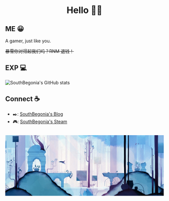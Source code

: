<p align="center">
 <h1 align="center">Hello 👋🏻</h1>
</p>
  
## ME 😀
A gamer, just like you.

~~暴雪你对得起我们吗？RNM 退钱！~~

## EXP 💻
![SouthBegonia's GitHub stats](https://github-readme-stats.vercel.app/api?username=SouthBegonia&show_icons=true&include_all_commits=true&hide=contribs,prs,issues)
  
## Connect ☕

- ✒️: <a href="https://www.cnblogs.com/SouthBegonia/" target="_blank">SouthBegonia's Blog</a>
- 🎮: <a href="https://steamcommunity.com/id/SouthBegonia/" target="_blank">SouthBegonia's Steam</a>

## 

<p align="center">
  <img src="https://github.com/SouthBegonia/SouthBegonia/blob/master/Doc/Gris_BlueForest.jpg" align="center" alt="GRIS" title="She's 《GRIS》"/>
</p>
